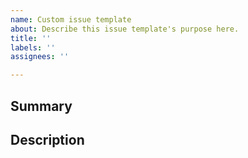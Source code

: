 ```yaml
---
name: Custom issue template
about: Describe this issue template's purpose here.
title: ''
labels: ''
assignees: ''

---
```


## Summary

<!-- A brief summary of the issue -->

## Description

<!-- A detailed description of the issue, including any relevant context -->
